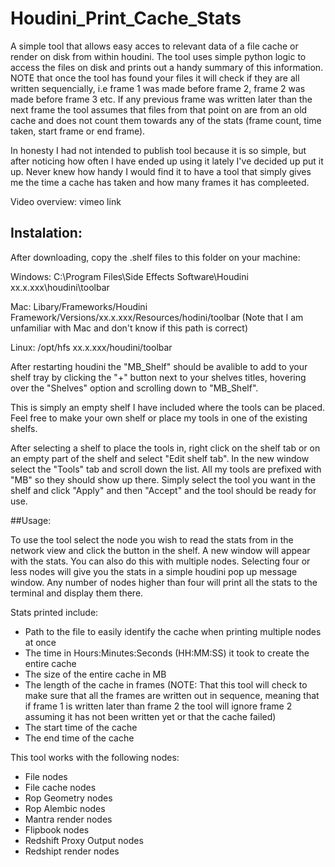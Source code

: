 # Houdini_Print_Cache_Stats
A simple tool that allows easy acces to relevant data of a file cache or render on disk from within houdini.
The tool uses simple python logic to access the files on disk and prints out a handy summary of this information.
NOTE that once the tool has found your files it will check if they are all written sequencially, i.e frame 1 was made before frame 2, frame 2 was made before frame 3 etc. If any previous frame was written later than the next frame the tool assumes that files from that point on are from an old cache and does not count them towards any of the stats (frame count, time taken, start frame or end frame).

In honesty I had not intended to publish tool because it is so simple, but after noticing how often I have ended up using it lately I've decided up put it up. Never knew how handy I would find it to have a tool that simply gives me the time a cache has taken and how many frames it has compleeted.

Video overview: vimeo link



## Instalation:

After downloading, copy the .shelf files to this folder on your machine:

Windows: C:\Program Files\Side Effects Software\Houdini xx.x.xxx\houdini\toolbar

Mac: Libary/Frameworks/Houdini Framework/Versions/xx.x.xxx/Resources/hodini/toolbar (Note that I am unfamiliar with Mac and don't know if this path is correct)

Linux: /opt/hfs xx.x.xxx/houdini/toolbar

After restarting houdini the "MB_Shelf" should be avalible to add to your shelf tray by clicking the "+" button next to your shelves titles, hovering over the "Shelves" option and scrolling down to "MB_Shelf".

This is simply an empty shelf I have included where the tools can be placed. Feel free to make your own shelf or place my tools in one of the existing shelfs.

After selecting a shelf to place the tools in, right click on the shelf tab or on an empty part of the shelf and select "Edit shelf tab".
In the new window select the "Tools" tab and scroll down the list. All my tools are prefixed with "MB" so they should show up there.
Simply select the tool you want in the shelf and click "Apply" and then "Accept" and the tool should be ready for use.



##Usage:

To use the tool select the node you wish to read the stats from in the network view and click the button in the shelf. A new window will appear with the stats. You can also do this with multiple nodes. Selecting four or less nodes will give you the stats in a simple houdini pop up message window. Any number of nodes higher than four will print all the stats to the terminal and display them there.

Stats printed include:
- Path to the file to easily identify the cache when printing multiple nodes at once
- The time in Hours:Minutes:Seconds (HH:MM:SS) it took to create the entire cache
- The size of the entire cache in MB
- The length of the cache in frames (NOTE: That this tool will check to make sure that all the frames are written out in sequence, meaning that if frame 1 is written later than frame 2 the tool will ignore frame 2 assuming it has not been written yet or that the cache failed)
- The start time of the cache
- The end time of the cache

This tool works with the following nodes:
- File nodes
- File cache nodes
- Rop Geometry nodes
- Rop Alembic nodes
- Mantra render nodes
- Flipbook nodes
- Redshift Proxy Output nodes
- Redshipt render nodes